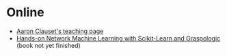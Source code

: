 # Online
- [Aaron Clauset's teaching page](https://www.colorado.edu/faculty/clauset/teaching)
- [Hands-on Network Machine Learning with Scikit-Learn and Graspologic](http://docs.neurodata.io/graph-stats-book/coverpage.html) (book not yet finished)
